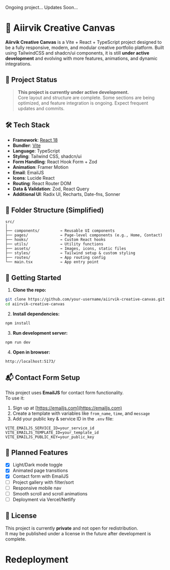 Ongoing project...
Updates Soon...
# 🧠 Aiirvik Creative Canvas

**Aiirvik Creative Canvas** is a Vite + React + TypeScript project designed to be a fully responsive, modern, and modular creative portfolio platform. Built using TailwindCSS and shadcn/ui components, it is still **under active development** and evolving with more features, animations, and dynamic integrations.

## 🚧 Project Status

> **This project is currently under active development.**  
> Core layout and structure are complete. Some sections are being optimized, and feature integration is ongoing. Expect frequent updates and commits.

## 🛠️ Tech Stack

- **Framework**: [React 18](https://reactjs.org/)
- **Bundler**: [Vite](https://vitejs.dev/)
- **Language**: TypeScript
- **Styling**: Tailwind CSS, shadcn/ui
- **Form Handling**: React Hook Form + Zod
- **Animation**: Framer Motion
- **Email**: EmailJS
- **Icons**: Lucide React
- **Routing**: React Router DOM
- **Data & Validation**: Zod, React Query
- **Additional UI**: Radix UI, Recharts, Date-fns, Sonner

## 📁 Folder Structure (Simplified)

```
src/
│
├── components/         → Reusable UI components
├── pages/              → Page-level components (e.g., Home, Contact)
├── hooks/              → Custom React hooks
├── utils/              → Utility functions
├── assets/             → Images, icons, static files
├── styles/             → Tailwind setup & custom styling
├── routes/             → App routing config
└── main.tsx            → App entry point
```

## 🚀 Getting Started

1. **Clone the repo:**

```bash
git clone https://github.com/your-username/aiirvik-creative-canvas.git
cd aiirvik-creative-canvas
```

2. **Install dependencies:**

```bash
npm install
```

3. **Run development server:**

```bash
npm run dev
```

4. **Open in browser:**
```
http://localhost:5173/
```

## 📬 Contact Form Setup

This project uses **EmailJS** for contact form functionality.  
To use it:

1. Sign up at [https://emailjs.com](https://emailjs.com)
2. Create a template with variables like `from_name`, `time`, and `message`
3. Add your public key & service ID in the `.env` file:

```
VITE_EMAILJS_SERVICE_ID=your_service_id
VITE_EMAILJS_TEMPLATE_ID=your_template_id
VITE_EMAILJS_PUBLIC_KEY=your_public_key
```

## 🧪 Planned Features

- [x] Light/Dark mode toggle
- [x] Animated page transitions
- [x] Contact form with EmailJS
- [ ] Project gallery with filter/sort
- [ ] Responsive mobile nav
- [ ] Smooth scroll and scroll animations
- [ ] Deployment via Vercel/Netlify

## 📄 License

This project is currently **private** and not open for redistribution.  
It may be published under a license in the future after development is complete.
# Redeployment